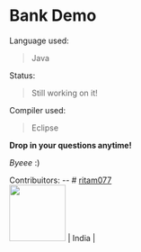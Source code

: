 # Bank Demo

Language used:
> Java

Status:
> Still working on it!

Compiler used:
> Eclipse

**Drop in your questions anytime!**

*Byeee* :)


Contribuitors:
-- # [ritam077](https://github.com/ritam077) <br> <img src="https://github.com/ritam077.png" width="100" height="100">   | India   | 
